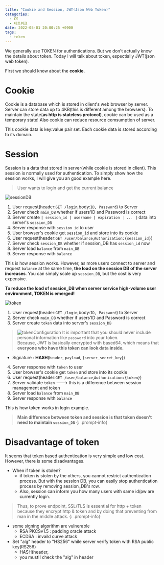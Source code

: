 ```yaml
---
title: "Cookie and Session, JWT(Json Web Token)"
categories:
  - CS
  - 네트워크
date: 2022-05-01 20:00:25 +0900
tags:
  - token
---
```


We generally use TOKEN for authentications. But we don't actually know the details about token. Today I will talk about token, espectially JWT(json web token).

First we should know about the **cookie**.

# Cookie

Cookie is a database which is stored in client's web browser by server. Server can store data up to 4KB(this is different among the browsers). To maintain the state(**as http is stateless protocol**), cookie can be used as a temporary state! Also cookie can reduce resource comsumption of server.

This cookie data is key:value pair set. Each cookie data is stored according to its domain.

# Session

Session is a data that stored in server(while cookie is stored in client). This session is normally used for authentication. To simply show how the session works, I will give you an good example here.
> User wants to login and get the current balance

![sessionDB](../../assets/p/3/sessiondb.png)

1. User request(header:`GET /login`,body:`ID, Password`) to Server
2. Server check `main_DB` whether if users'ID and Password is correct
3. Server create `| session_id | username | expiration | ... |` data into server's `session_DB`
4. Server response with `session_id` to user
5. User browser's cookie get `session_id` and store into its cookie
6. User request(header:`GET /user/balance`,`Authorization:{session_id}`)
7. Server check `session_DB` whether if session_DB has `session_id` now
8. Server load `balance` from `main_DB`
9. Server response with `balance`

This is how session works. However, as more users connect to server and request `balance` at the same time, **the load on the session DB of the server increases**. You can simply scale up `session_DB`, but the cost is very expensive.

**To reduce the load of session_DB when server service high-volume user environment, TOKEN is emerged!**

![token](../../assets/p/3/sessiondb2.png)

1. User request(header:`GET /login`,body:`ID, Password`) to Server
2. Server check `main_DB` whether if users'ID and Password is correct
3. Server create `token` data into server's `session_DB`
  > ![tokenConfiguration](../../assets/p/3/jwtGen.png)
  > It is important that you should never include personal information like `password` into your token.   
  > Because, JWT is basically encrypted with based64, which means that **everyone who have this token can look data inside**.   
  * Signature : **HASH**(`header`, `payload`, {`server_secret_key`})
4. Server response with `token` to user
5. User browser's cookie get `token` and store into its cookie
6. User request(header:`GET /user/balance`,`Authorization:{token}`)
7. Server validate `token` ---> this is a difference between session management and token
8. Server load `balance` from `main_DB`
9. Server response with `balance`

This is how token works in login example.

> **Main difference between token and session is that token doesn't need to maintain `session_DB`**
{: .prompt-info}

# Disadvantage of token

It seems that token based authentication is very simple and low cost. However, there is some disadvantages.

* When if token is stolen?   
  * if token is stolen by the others, you cannot restrict authentication process. But with the session DB, you can easily stop authentication process by removing session_DB's row.   
  * Also, session can inform you how many users with same id/pw are currently login.
> Thus, to prove endpoint, SSL/TLS is essential for http + token because they encrypt http & token and by doing that preventing from man in the middle attack.
{: .prompt-info}

* some signing algorithm are vulnerable
  * RSA PKCSv1.5 : padding oracle attack
  * ECDSA : invaild curve attack
* Set "alg" header to "HS256" while server verify token with RSA public key(RS256)
  * HASH(header,
  * you must!! check the "alg" in header

